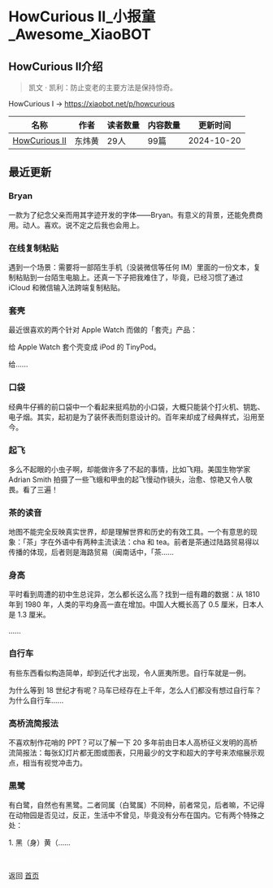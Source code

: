 # HowCurious Ⅱ_小报童_Awesome_XiaoBOT

## HowCurious Ⅱ介绍
> 凯文 · 凯利：防止变老的主要方法是保持惊奇。    
    
HowCurious Ⅰ → https://xiaobot.net/p/howcurious  
  


|名称|作者|读者数量|内容数量|更新时间|
|---|---|---|---|---|
|[HowCurious Ⅱ](https://xiaobot.net/p/hc23?refer=0b133df9-27dc-423b-8101-639049001c13)|东炜黄|29人|99篇|2024-10-20|

## 最近更新
### Bryan

一款为了纪念父亲而用其字迹开发的字体——Bryan。有意义的背景，还能免费商用。动人。喜欢。说不定之后我也会用上。

### 在线复制粘贴

遇到一个场景：需要将一部陌生手机（没装微信等任何 IM）里面的一份文本，复制粘贴到一台陌生电脑上。还真一下子把我难住了，毕竟，已经习惯了通过 iCloud
和微信输入法跨端复制粘贴。

### 套壳

最近很喜欢的两个针对 Apple Watch 而做的「套壳」产品：

给 Apple Watch 套个壳变成 iPod 的 TinyPod。

给......

### 口袋

经典牛仔裤的前口袋中一个看起来挺鸡肋的小口袋，​大概只能装个打火机、钥匙、电子烟​。其实，起初是为了装怀表​而刻意设计的。百年来​却成了经典样式，沿用至今。

### 起飞

多么不起眼的小虫子啊，却能做许多了不起的事情，比如飞翔。美国生物学家 Adrian Smith
拍摄了一些飞蛾和甲虫的起飞慢动作镜头，治愈、惊艳又令人敬畏。看了三遍！

### 茶的读音

地图不能完全反映真实世界，却是理解世界和历史的有效工具。一个有意思的现象：「茶」字在外语中有两种主流读法：cha 和
tea。前者是茶通过陆路贸易得以传播的体现，后者则是海路贸易（闽南话中，「茶......

### 身高

平时看到周遭的初中生总诧异，怎么都长这么高？找到一组有趣的数据：从 1810 年到 1980 年，人类的平均身高一直在增加。中国人大概长高了 0.5
厘米，日本人是 1.3 厘米。

......

### 自行车

有些东西看似构造简单，却到近代才出现，令人匪夷所思。自行车就是一例。

为什么等到 18 世纪才有呢？马车已经存在上千年，怎么人们都没有想过自行车？为什么自行车......

### 高桥流简报法

不喜欢制作花哨的 PPT？可以了解一下 20
多年前由日本人高桥征义发明的高桥流简报法：每张幻灯片都无图或图表，只用最少的文字和超大的字号来浓缩展示观点，相当有视觉冲击力。

### 黒鹭

有白鹭，自然也有黑鹭。二者同属（白鹭属）不同种，前者常见，后者嘛，不记得在动物园是否见过，反正，生活中不曾见，毕竟没有分布在国内。它有两个特殊之处：

1\. 黑（身）黄（......


<a href="https://github.com/Reno9527/awesome-xiaobot" style="color: white; text-decoration: none;">awesome-xiaobot</a>

返回 [首页](../README.md)
